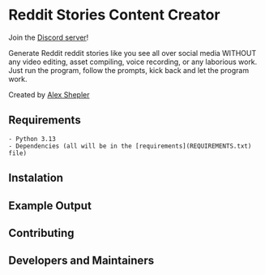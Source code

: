 # Reddit Stories Content Creator

Join the [Discord server](https://discord.gg/tMCduswgPx)!

Generate Reddit reddit stories like you see all over social media WITHOUT any video editing, asset compiling, voice recording, or any laborious work. Just run the program, follow the prompts, kick back and let the program work.

Created by [Alex Shepler](https://github.com/alexjshepler)

## Requirements

    - Python 3.13
    - Dependencies (all will be in the [requirements](REQUIREMENTS.txt) file)

## Instalation

## Example Output

## Contributing

## Developers and Maintainers

